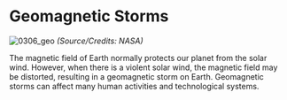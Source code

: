 # Geomagnetic Storms

![0306_geo](./static/0306_geo.jpg)
*(Source/Credits: NASA)*

The magnetic field of Earth normally protects our planet from the solar wind. However, when there is a violent solar wind, the magnetic field may be distorted, resulting in a geomagnetic storm on Earth.  Geomagnetic storms can affect many human activities and technological systems. 
